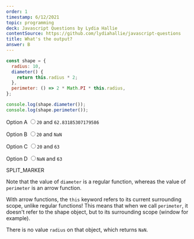 ```yaml
---
order: 1
timestamp: 6/12/2021
topic: programming
deck: Javascript Questions by Lydia Hallie
contentSource: https://github.com/lydiahallie/javascript-questions
title: What's the output?
answer: B
---
```


  

```javascript
const shape = {
  radius: 10,
  diameter() {
    return this.radius * 2;
  },
  perimeter: () => 2 * Math.PI * this.radius,
};

console.log(shape.diameter());
console.log(shape.perimeter());
```


<label for="option-A">Option A</label>
<input type="radio" name="answer-option" id="option-A" value="A">`20` and `62.83185307179586`</input>
    

<label for="option-B">Option B</label>
<input type="radio" name="answer-option" id="option-B" value="B">`20` and `NaN`</input>
    

<label for="option-C">Option C</label>
<input type="radio" name="answer-option" id="option-C" value="C">`20` and `63`</input>
    

<label for="option-D">Option D</label>
<input type="radio" name="answer-option" id="option-D" value="D">`NaN` and `63`</input>
    




SPLIT_MARKER

Note that the value of `diameter` is a regular function, whereas the value of `perimeter` is an arrow function.

With arrow functions, the `this` keyword refers to its current surrounding scope, unlike regular functions! This means that when we call `perimeter`, it doesn't refer to the shape object, but to its surrounding scope (window for example).

There is no value `radius` on that object, which returns `NaN`.




